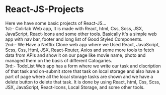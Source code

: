 # React-JS-Projects
Here we have some basic projects of React-JS... <br>
1st:- Colirlab Web app, It is made with React, html, Css, Scss, JSX, JavaScript, React-Icons and some other tools. Basically it's a simple web app with nav bar, footer and long list of Good Styled Components.<br>
2nd:- We Have a Netflix Clone web app where we Used React, JavaScript, Scss, Css, Html, JSX, React-Router, Axios and some more tools to fetch data from APIs and show it on our page like movie name, photo and managed them on the basis of different Catogaries.<br>
3rd:- TodoList Web app has a form where we write our task and discription of that task and on-submit store that task on local storage and also have a part of page where all the local storage tasks are shown and we have a delete button to delete that task. It is done by using React, html, Css, Scss, JSX, JavaScript, React-Icons, Local Storage, and some other tools.
